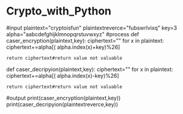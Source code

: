 # Crypto_with_Python
#input
plaintext="cryptoisfun"
plaintextreverce="fubswrlvixq"
key=3
alpha="aabcdefghijklmnopqrstuvwxyz"
#process
def caser_encryption(plaintext,key):
    ciphertext=""
    for x in plaintext:
        ciphertext+=alpha[( alpha.index(x)+key)%26]

    return ciphertext#return value not valuable
def caser_decripyion(plaintext,key):
    ciphertext=""
    for x in plaintext:
        ciphertext+=alpha[( alpha.index(x)-key)%26]

    return ciphertext#return value not valuable


#output
print(caser_encryption(plaintext,key))
print(caser_decripyion(plaintextreverce,key))
